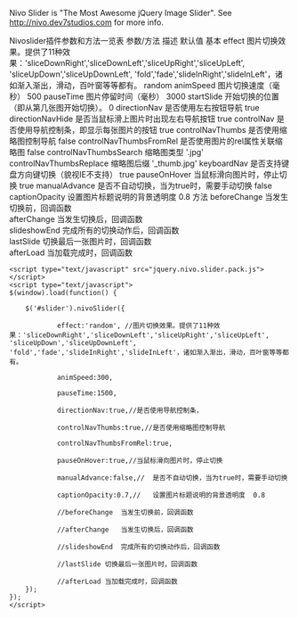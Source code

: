 Nivo Slider is "The Most Awesome jQuery Image Slider". See http://nivo.dev7studios.com for more info.





Nivoslider插件参数和方法一览表
参数/方法  描述	默认值
基本
effect	图片切换效果。提供了11种效果：'sliceDownRight','sliceDownLeft','sliceUpRight','sliceUpLeft', 'sliceUpDown','sliceUpDownLeft', 'fold','fade','slideInRight','slideInLeft'，诸如渐入渐出，滑动，百叶窗等等都有。	random
animSpeed	图片切换速度（毫秒）	500
pauseTime	图片停留时间（毫秒）	3000
startSlide	开始切换的位置（即从第几张图开始切换）。	0
directionNav	是否使用左右按钮导航	true
directionNavHide	是否当鼠标滑上图片时出现左右导航按钮	true
controlNav	是否使用导航控制条，即显示每张图片的按钮	true
controlNavThumbs	是否使用缩略图控制导航	false
controlNavThumbsFromRel	是否使用图片的rel属性关联缩略图	false
controlNavThumbsSearch	缩略图类型	'.jpg'
controlNavThumbsReplace	缩略图后缀	'_thumb.jpg'
keyboardNav	是否支持键盘方向键切换（貌视IE不支持）	true
pauseOnHover	当鼠标滑向图片时，停止切换	true
manualAdvance	是否不自动切换，当为true时，需要手动切换	false
captionOpacity	设置图片标题说明的背景透明度	0.8
方法
beforeChange	当发生切换前，回调函数	 
afterChange	当发生切换后，回调函数	 
slideshowEnd	完成所有的切换动作后，回调函数	 
lastSlide	切换最后一张图片时，回调函数	 
afterLoad	当加载完成时，回调函数


 
 
 
    <script type="text/javascript" src="jquery.nivo.slider.pack.js"></script>
    <script type="text/javascript">
    $(window).load(function() {
	
        $('#slider').nivoSlider({
		
                effect:'random', //图片切换效果。提供了11种效果：'sliceDownRight','sliceDownLeft','sliceUpRight','sliceUpLeft', 'sliceUpDown','sliceUpDownLeft', 'fold','fade','slideInRight','slideInLeft'，诸如渐入渐出，滑动，百叶窗等等都有。
				
				animSpeed:300,
				
				pauseTime:1500,
				
				directionNav:true,//是否使用导航控制条，
				
				controlNavThumbs:true,//是否使用缩略图控制导航
				
				controlNavThumbsFromRel:true,
				
				pauseOnHover:true,//当鼠标滑向图片时，停止切换
				
				manualAdvance:false,//	是否不自动切换，当为true时，需要手动切换
				
				captionOpacity:0.7,//	设置图片标题说明的背景透明度	0.8
				
				//beforeChange	当发生切换前，回调函数	 
				
				//afterChange	当发生切换后，回调函数	 
				
				//slideshowEnd	完成所有的切换动作后，回调函数	
				
				//lastSlide	切换最后一张图片时，回调函数	 
				
				//afterLoad	当加载完成时，回调函数				
		});		 
    });
    </script>
